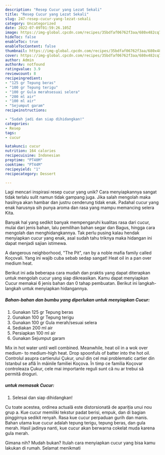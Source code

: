 ```yaml
---
description: "Resep Cucur yang Lezat Sekali"
title: "Resep Cucur yang Lezat Sekali"
slug: 247-resep-cucur-yang-lezat-sekali
category: Uncategorized
date: 2022-07-09T01:59:26.105Z
image: https://img-global.cpcdn.com/recipes/35bdfaf06762f3aa/680x482cq70/cucur-foto-resep-utama.jpg
hideToc: false
enableToc: true
enableTocContent: false
thumbnail: https://img-global.cpcdn.com/recipes/35bdfaf06762f3aa/680x482cq70/cucur-foto-resep-utama.jpg
cover: https://img-global.cpcdn.com/recipes/35bdfaf06762f3aa/680x482cq70/cucur-foto-resep-utama.jpg
author: Admin
authorAv: notfound
ratingvalue: 3.9
reviewcount: 8
recipeingredient:
- "125 gr Tepung beras"
- "100 gr Tepung terigu"
- "100 gr Gula merahsesuai selera"
- "200 ml air"
- "100 ml air"
- "Sejumput garam"
recipeinstructions:

- "Sudah jadi dan siap dihidangkan!"
categories:
- Resep
tags:
- cucur

katakunci: cucur 
nutrition: 164 calories
recipecuisine: Indonesian
preptime: "PT40M"
cooktime: "PT44M"
recipeyield: "1"
recipecategory: Dessert

---
```





Lagi mencari inspirasi resep cucur yang unik? Cara menyiapkannya sangat tidak terlalu sulit namun tidak gampang juga. Jika salah mengolah maka hasilnya akan hambar dan justru cenderung tidak enak. Padahal cucur yang enak harusnya sih punya aroma dan rasa yang mampu memancing selera Kita.





Banyak hal yang sedikit banyak mempengaruhi kualitas rasa dari cucur, mulai dari jenis bahan, lalu pemilihan bahan segar dan Bagus, hingga cara mengolah dan menghidangkannya. Tak perlu pusing kalau hendak menyiapkan cucur yang enak,      asal sudah tahu triknya maka hidangan ini dapat menjadi sajian istimewa.














A dangerous neighborhood, &#34;The Pit&#34;, ran by a noble mafia family called Koçovali. Yang ini wajib cuba sebab sedap sangat! Heat oil in a pan over medium heat.






Berikut ini ada beberapa cara mudah dan praktis yang dapat diterapkan untuk mengolah cucur yang siap dikreasikan. Kamu dapat menyiapkan Cucur memakai 6 jenis bahan dan 0 tahap pembuatan. Berikut ini langkah-langkah untuk menyiapkan hidangannya.

<!--inarticleads1-->

##### Bahan-bahan dan bumbu yang diperlukan untuk menyiapkan Cucur:

1. Gunakan 125 gr Tepung beras
1. Gunakan 100 gr Tepung terigu
1. Gunakan 100 gr Gula merah/sesuai selera
1. Sediakan 200 ml air
1. Persiapkan 100 ml air
1. Gunakan Sejumput garam


Mix in hot water until well combined. Meanwhile, heat oil in a wok over medium- to medium-high heat. Drop spoonfuls of batter into the hot oil. Controlul asupra cartierului Çukur, unul din cel mai problematic cartier din Istanbul se află în mâinile familiei Koçova. În timp ce familia Koçovar controleaza Çukur, cele mai importante reguli sunt că nu ar trebui să permită droguri. 

<!--inarticleads2-->

#####  untuk memasak Cucur:


1. Selesai dan siap dihidangkan!

Cu toate acestea, ordinea actuală este distorsionată de apariția unui nou grup a. Kue cucur memiliki tekstur padat berisi, empuk, dan di bagian pinggirnya sedikit renyah. Rasa kue cucur perpaduan gurih dan manis. Bahan utama kue cucur adalah tepung terigu, tepung beras, dan gula merah. Hasil jadinya nanti, kue cucur akan berwarna cokelat muda karena gula merah. 

Gimana nih? Mudah bukan? Itulah cara menyiapkan cucur yang bisa kamu lakukan di rumah. Selamat menikmati

